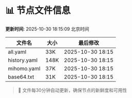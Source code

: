 # 📊 节点文件信息

**更新时间**: 2025-10-30 18:15:09 北京时间

| 文件名 | 大小 | 最后修改 |
|--------|------|----------|
| all.yaml | 33K | 2025-10-30 18:15 |
| history.yaml | 148K | 2025-10-30 18:15 |
| mihomo.yaml | 37K | 2025-10-30 18:15 |
| base64.txt | 31K | 2025-10-30 18:15 |

> 🔄 文件每30分钟自动更新，确保节点的新鲜度和可用性
